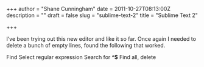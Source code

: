 +++
author = "Shane Cunningham"
date = 2011-10-27T08:13:00Z
description = ""
draft = false
slug = "sublime-text-2"
title = "Sublime Text 2"

+++


I’ve been trying out this new editor and like it so far. Once again I needed to delete a bunch of empty lines, found the following that worked.

Find
Select regular expression
Search for <strong>^$</strong>
Find all, delete
